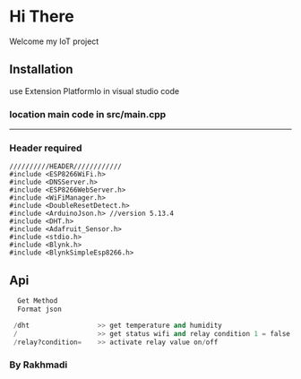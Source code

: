 # Hi There

Welcome my IoT project 

## Installation

use Extension PlatformIo in visual studio code
### location main code in src/main.cpp 
----
### Header required
``` 
//////////HEADER////////////
#include <ESP8266WiFi.h>
#include <DNSServer.h>
#include <ESP8266WebServer.h>
#include <WiFiManager.h>
#include <DoubleResetDetect.h>
#include <ArduinoJson.h> //version 5.13.4 
#include <DHT.h> 
#include <Adafruit_Sensor.h>
#include <stdio.h>
#include <Blynk.h>
#include <BlynkSimpleEsp8266.h>
```

## Api 

```python
  Get Method 
  Format json

 /dht                 >> get temperature and humidity
 /                    >> get status wifi and relay condition 1 = false 0=true
 /relay?condition=    >> activate relay value on/off 
```
### By Rakhmadi